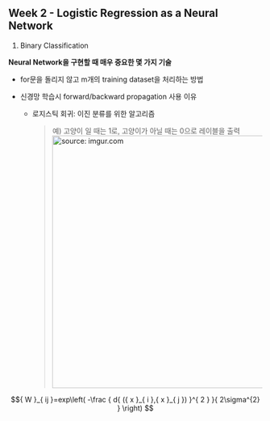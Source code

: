 
## Week 2 - Logistic Regression as a Neural Network

1. Binary Classification

**Neural Network을 구현할 때 매우 중요한 몇 가지 기술**  

* for문을 돌리지 않고 m개의 training dataset을 처리하는 방법  
* 신경망 학습시 forward/backward propagation 사용 이유 

  * 로지스틱 회귀: 이진 분류를 위한 알고리즘
    > 예) 고양이 일 때는 1로, 고양이가 아닐 때는 0으로 레이블을 출력
<a href="http://img.etoday.co.kr/pto_db/2018/02/20180212094232_1185877_710_340.jpg"><img src="http://img.etoday.co.kr/pto_db/2018/02/20180212094232_1185877_710_340.jpg" width="500px" title="source: imgur.com" /></a>

$${ W }_{ ij }=exp\left( -\frac { d{ ({ x }_{ i },{ x }_{ j }) }^{ 2 } }{ 2\sigma^{2}  }  \right) $$
